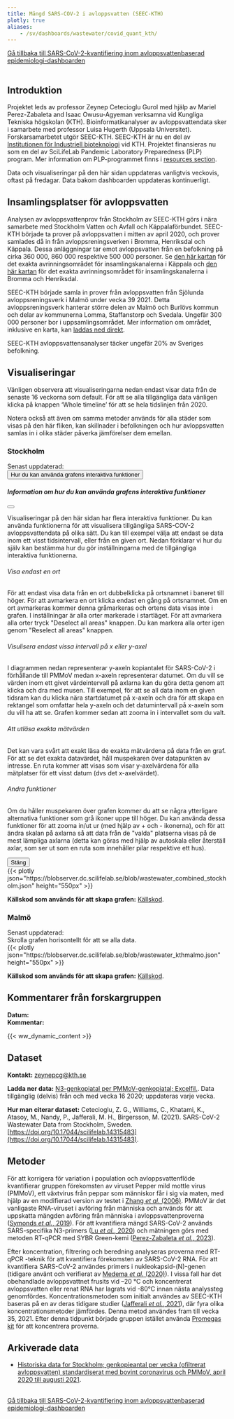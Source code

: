 ```yaml
---
title: Mängd SARS-COV-2 i avloppsvatten (SEEC-KTH)
plotly: true
aliases:
    - /sv/dashboards/wastewater/covid_quant_kth/
---
```


<div class="mt-3">
  <a href="/sv/dashboards/wastewater/covid_quantification/"><i class="bi bi-arrow-left-circle-fill"></i> Gå tillbaka till SARS-CoV-2-kvantifiering inom avloppsvattenbaserad epidemiologi-dashboarden</a>
</div>
<br>

## Introduktion

Projektet leds av professor Zeynep Cetecioglu Gurol med hjälp av Mariel Perez-Zabaleta and Isaac Owusu-Agyeman verksamna vid Kungliga Tekniska högskolan (KTH). Bioinformatikanalyser av avloppsvattendata sker i samarbete med  professor Luisa Hugerth (Uppsala Universitet). Forskarsamarbetet utgör SEEC-KTH. SEEC-KTH är nu en del av [Institutionen för Industriell bioteknologi](https://www.kth.se/dib/department-of-industrial-biotechnology-1.783103) vid KTH. Projektet finansieras nu som en del av SciLifeLab Pandemic Laboratory Preparedness (PLP) program. Mer information om PLP-programmet finns i [resources section](/resources/).

Data och visualiseringar på den här sidan uppdateras vanligtvis veckovis, oftast på fredagar. Data bakom dashboarden uppdateras kontinuerligt.

## Insamlingsplatser för avloppsvatten

Analysen av avloppsvattenprov från Stockholm av SEEC-KTH görs i nära samarbete med Stockholm Vatten och Avfall och Käppalaförbundet. SEEC-KTH började ta prover på avloppsvatten i mitten av april 2020, och prover samlades då in från avloppsreningsverken i Bromma, Henriksdal och Käppala. Dessa anläggningar tar emot avloppsvatten från en befolkning på cirka 360 000, 860 000 respektive 500 000 personer. Se [den här kartan](/wastewater/map_Kappala.pdf) för det exakta avrinningsområdet för insamlingskanalerna i Käppala och [den här kartan](/wastewater/map_Bromma_Henriksdal.pdf) för det exakta avrinningsområdet för insamlingskanalerna i Bromma och Henriksdal.

SEEC-KTH började samla in prover från avloppsvatten från Sjölunda avloppsreningsverk i Malmö under vecka 39 2021. Detta avloppsreningsverk hanterar större delen av Malmö och Burlövs kommun och delar av kommunerna Lomma, Staffanstorp och Svedala. Ungefär 300 000 personer bor i uppsamlingsområdet. Mer information om området, inklusive en karta, kan [laddas ned direkt](/wastewater/sjolunda.pdf).

SEEC-KTH avloppsvattensanalyser täcker ungefär 20% av Sveriges befolkning.

## Visualiseringar

Vänligen observera att visualiseringarna nedan endast visar data från de senaste 16 veckorna som default. För att se alla tillgängliga data vänligen klicka på knappen ‘Whole timeline’ för att se hela tidslinjen från 2020.

Notera också att även om samma metoder används för alla städer som visas på den här fliken, kan skillnader i befolkningen och hur avloppsvatten samlas in i olika städer påverka jämförelser dem emellan.

### Stockholm

<div class="alert alert-info">Senast uppdaterad: <span id="last_modified_stockholm"></span></div>

<button type="button" class="btn btn-sm btn-outline-secondary mb-2" data-bs-toggle="modal" data-bs-target="#interactiveFeaturesModal">
  Hur du kan använda grafens interaktiva funktioner
</button>

 <div class="modal fade" id="interactiveFeaturesModal" tabindex="-1" aria-labelledby="interactiveFeaturesModalLabel" aria-hidden="true">
  <div class="modal-dialog modal-lg">
    <div class="modal-content">
      <div class="modal-header">
        <h5 class="modal-title" id="interactiveFeaturesModalLabel">Information om hur du kan använda grafens interaktiva funktioner</h5>
        <button type="button" class="btn-close" data-bs-dismiss="modal" aria-label="Close"></button>
      </div>
      <div class="modal-body">
        <p>Visualiseringar på den här sidan har flera interaktiva funktioner. Du kan använda funktionerna för att visualisera tillgängliga SARS-COV-2 avloppsvattendata på olika sätt. Du kan till exempel välja att endast se data inom ett visst tidsintervall, eller från en given ort. Nedan förklarar vi hur du själv kan bestämma hur du gör inställningarna med de tillgängliga interaktiva funktionerna.</p><h6>Visa endast en ort</h6>
        <p>För att endast visa data från en ort dubbelklicka på ortsnamnet i baneret till höger. För att avmarkera en ort klicka endast en gång på ortsnamnet. Om en ort avmarkeras kommer denna gråmarkeras och ortens data visas inte i grafen. I inställningar är alla orter markerade i startläget. För att avmarkera alla orter tryck "Deselect all areas" knappen. Du kan markera alla orter igen genom "Reselect all areas" knappen.</p>
        <h6>Visulisera endast vissa intervall på x eller y-axel</h6>
        <p>I diagrammen nedan representerar y-axeln kopiantalet för SARS-CoV-2 i förhållande till PMMoV medan x-axeln representerar datumet. Om du vill se värden inom ett givet värdeintervall på axlarna kan du göra detta genom att klicka och dra med musen. Till exempel, för att se all data inom en given tidsram kan du klicka nära startdatumet på x-axeln och dra för att skapa en rektangel som omfattar hela y-axeln och det datumintervall på x-axeln som du vill ha att se. Grafen kommer sedan att zooma in i intervallet som du valt.</p>
        <h6>Att utläsa exakta mätvärden</h6>
        <p>Det kan vara svårt att exakt läsa de exakta mätvärdena på data från en graf. För att se det exakta datavärdet, håll muspekaren över datapunkten av intresse. En ruta kommer att visas som visar y-axelvärdena för alla mätplatser för ett visst datum (dvs det x-axelvärdet).</p>
        <h6>Andra funktioner</h6>
        <p>Om du håller muspekaren över grafen kommer du att se några ytterligare alternativa funktioner som grå ikoner uppe till höger. Du kan använda dessa funktioner för att zooma in/ut ur (med hjälp av + och - ikonerna), och för att ändra skalan på axlarna så att data från de "valda" platserna visas på de mest lämpliga axlarna (detta kan göras med hjälp av autoskala eller återställ axlar, som ser ut som en ruta som innehåller pilar respektive ett hus).</p>
      </div>
      <div class="modal-footer">
        <button type="button" class="btn btn-secondary" data-bs-dismiss="modal">Stäng</button>
      </div>
    </div>
  </div>
</div>

<div class="plot_wrapper mb-3">
  <div class="table-responsive">{{< plotly json="https://blobserver.dc.scilifelab.se/blob/wastewater_combined_stockholm.json" height="550px" >}}</div>
</div>

**Källskod som används för att skapa grafen:** [Källskod](https://github.com/ScilifelabDataCentre/covid-portal-visualisations/blob/main/wastewater/combined_stockholm_regular.py).

### Malmö

<div class="alert alert-info">Senast uppdaterad: <span id="last_modified_malmo"></span></div>

<div class="d-md-none alert alert-info">
  Skrolla grafen horisontellt för att se alla data.
</div>

<div class="plot_wrapper mb-3">
  <div class="table-responsive">{{< plotly json="https://blobserver.dc.scilifelab.se/blob/wastewater_kthmalmo.json" height="550px" >}}</div>
</div>

**Källskod som används för att skapa grafen:** [Källskod](https://github.com/ScilifelabDataCentre/covid-portal-visualisations/blob/main/wastewater/quant_malmo_kthplot.py).

## Kommentarer från forskargruppen

<div><b>Datum:</b> <span id="kth_comment_date"></span><br><b>Kommentar:</b> <span id="kth_comment"></span></div>

{{< ww_dynamic_content >}}

## Dataset

**Kontakt:** <zeynepcg@kth.se>

**Ladda ner data:** [N3-genkopiatal per PMMoV-genkopiatal; Excelfil.](https://blobserver.dc.scilifelab.se/blob/stockholm_wastewater_method_Sep_2021.xlsx). Data tillgänglig (delvis) från och med vecka 16 2020; uppdateras varje vecka.

**Hur man citerar dataset:**
Cetecioglu, Z. G., Williams, C., Khatami, K., Atasoy, M., Nandy, P., Jafferali, M. H., Birgersson, M. (2021). SARS-CoV-2 Wastewater Data from Stockholm, Sweden. [https://doi.org/10.17044/scilifelab.14315483](https://doi.org/10.17044/scilifelab.14315483).

## Metoder

För att korrigera för variation i population och avloppsvattenflöde kvantifierar gruppen förekomsten av viruset Pepper mild mottle virus (PMMoV), ett växtvirus från peppar som människor får i sig via maten, med hjälp av en modifierad version av testet i [Zhang *et al.* (2006)](https://doi.org/10.1371/journal.pbio.0040003). PMMoV är det vanligaste RNA-viruset i avföring från människa och används för att uppskatta mängden avföring från människa i avloppsvattenproverna ([Symonds *et al.*, 2019](https://doi.org/10.1371/journal.ppat.1007639)). För att kvantifiera mängd SARS-CoV-2 används SARS-specifika N3-primers ([Lu *et al.*, 2020](https://doi.org/10.3201/eid2608.201246)) och mätningen görs med metoden RT-qPCR med SYBR Green-kemi ([Perez-Zabaleta *et al.*, 2023](https://doi.org/10.1016/j.scitotenv.2022.160023)).

Efter koncentration, filtrering och beredning analyseras proverna med RT-qPCR -teknik för att kvantifiera förekomsten av SARS-CoV-2 RNA. För att kvantifiera SARS-CoV-2 användes primers i nukleokapsid-(N)-genen (tidigare använt och verifierat av [Medema *et al.* (2020)](https://doi.org/10.1021/acs.estlett.0c00357)). I vissa fall har det obehandlade avloppsvattnet frusits ​​vid –20 °C och koncentrerat avloppsvatten eller renat RNA har lagrats vid -80°C innan nästa analyssteg genomfördes. Koncentrationsmetoden som initialt användes av SEEC-KTH baseras på en av deras tidigare studier ([Jafferali *et al.*, 2021](https://doi.org/10.1016/j.scitotenv.2020.142939)), där fyra olika koncentrationsmetoder jämfördes. Denna metod användes fram till vecka 35, 2021. Efter denna tidpunkt började gruppen istället använda [Promegas kit](https://se.promega.com/applications/virus-detection-assay-coronavirus-detection-covid-19-sars-cov-2/wastewater-based-epidemiology-covid19/) för att koncentrera proverna.

## Arkiverade data

- [Historiska data for Stockholm; genkopieantal per vecka (ofiltrerat avloppsvatten) standardiserat med bovint coronavirus och PMMoV, april 2020 till augusti 2021](/sv/dashboards/wastewater/covid_quantification/historic_stockholm).

<br>
<div class="mt-3">
  <a href="/sv/dashboards/wastewater/covid_quantification/"><i class="bi bi-arrow-left-circle-fill"></i> Gå tillbaka till SARS-CoV-2-kvantifiering inom avloppsvattenbaserad epidemiologi-dashboarden</a>
</div>
